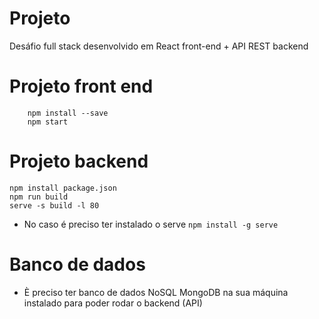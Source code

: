 # Projeto

Desáfio full stack desenvolvido em React front-end + API REST backend 

# Projeto front end

```
    npm install --save
    npm start
```

# Projeto backend

```
npm install package.json
npm run build
serve -s build -l 80
```

- No caso é preciso ter instalado o serve `npm install -g serve`

# Banco de dados

- È preciso ter banco de dados NoSQL MongoDB na sua máquina instalado para poder rodar o backend (API)